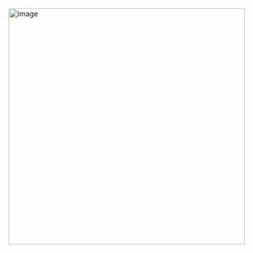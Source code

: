 <img width="466" alt="image" src="https://github.com/CodeWithRakesh-stack/leetcode_problems/assets/43961504/66ecf8bc-7e4c-47df-9d9c-117c6e13b6a6">

